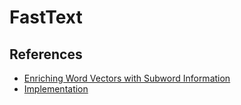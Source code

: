 # FastText

## References

* [Enriching Word Vectors with Subword Information](https://arxiv.org/abs/1607.04606)
* [Implementation](https://github.com/facebookresearch/fastText)



